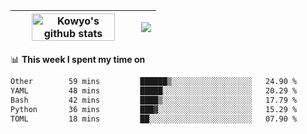 | <a href="https://github.com/anuraghazra/github-readme-stats"><img width="85%" src="https://github-readme-stats.vercel.app/api?username=kowyo&show_icons=true&hide_border=true&theme=transparent" alt="Kowyo's github stats" /></a> | <a href="https://github.com/anuraghazra/github-readme-stats"><img align="center" src="https://github-readme-stats.vercel.app/api/top-langs/?username=kowyo&exclude_repo=Engineering-Competition-Robot,mobile-robot&hide=c,assembly,shaderlab,hlsl,mathematica,cmake&layout=compact&hide_border=true&theme=transparent" /></a> |
| ------------- | ------------- |

📊 **This week I spent my time on**
<!--START_SECTION:waka-->

```txt
Other        59 mins         ██████▒░░░░░░░░░░░░░░░░░░   24.90 %
YAML         48 mins         █████░░░░░░░░░░░░░░░░░░░░   20.29 %
Bash         42 mins         ████▒░░░░░░░░░░░░░░░░░░░░   17.79 %
Python       36 mins         ███▓░░░░░░░░░░░░░░░░░░░░░   15.29 %
TOML         18 mins         ██░░░░░░░░░░░░░░░░░░░░░░░   07.90 %
```

<!--END_SECTION:waka-->
